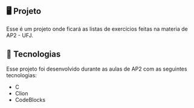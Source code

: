## 🖥️ Projeto 
Esse é um projeto onde ficará as listas de exercícios feitas na materia de AP2 - UFJ.

## 🚀 Tecnologias
Esse projeto foi desenvolvido durante as aulas de AP2 com as seguintes tecnologias:

- C
- Clion
- CodeBlocks
